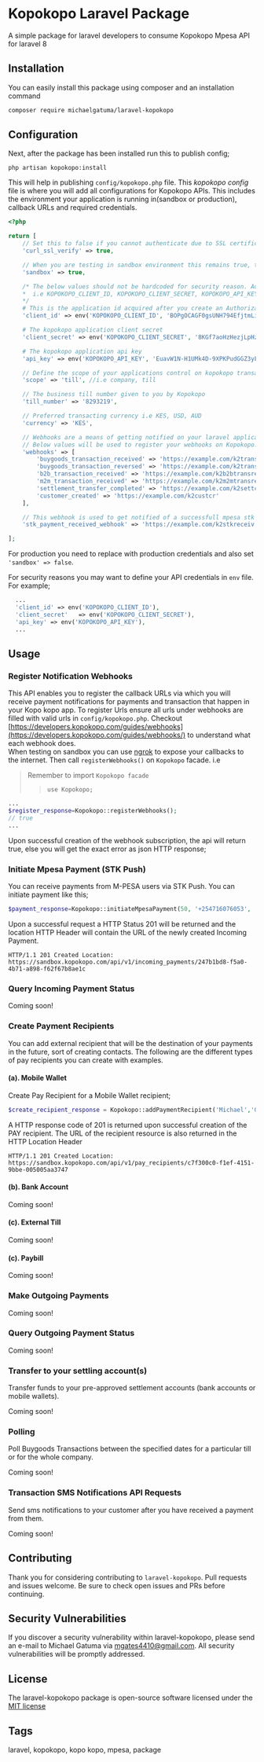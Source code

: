 # Kopokopo Laravel Package

A simple package for laravel developers to consume Kopokopo Mpesa API for laravel 8

## Installation

You can easily install this package using composer and an installation command

```sh
composer require michaelgatuma/laravel-kopokopo
```

## Configuration

Next, after the package has been installed run this to publish config;

```
php artisan kopokopo:install
```

This will help in publishing `config/kopokopo.php` file. This *kopokopo config* file is where you will add all
configurations for Kopokopo APIs. This includes the environment your application is running in(sandbox or production),
callback URLs and required credentials.

```php
<?php

return [
    // Set this to false if you cannot authenticate due to SSL certificate problem.
    'curl_ssl_verify' => true,

    // When you are testing in sandbox environment this remains true, to go to a live environment set it to false
    'sandbox' => true,

    /* The below values should not be hardcoded for security reason. Add these variables in .env
    *  i.e KOPOKOPO_CLIENT_ID, KOPOKOPO_CLIENT_SECRET, KOPOKOPO_API_KEY
    */
    # This is the application id acquired after you create an Authorization application on the kopokopo dashboard
    'client_id' => env('KOPOKOPO_CLIENT_ID', 'BOPgOCAGF0gsUNH794EfjtmLiMEJ1BfMXjTZ2FrZM8'),

    # The kopokopo application client secret
    'client_secret' => env('KOPOKOPO_CLIENT_SECRET', '8KGf7aoHzHezjLpHzyF5NdJFd-T-Q1DewYyKrpiBX_s'),

    # The kopokopo application api key
    'api_key' => env('KOPOKOPO_API_KEY', 'EuavW1N-H1UMk4D-9XPKPudGGZ3yFBiygEwfkWDes_I'),

    // Define the scope of your applications control on kopokopo transaction. Using company will control transactions for all till numbers regardless
    'scope' => 'till', //i.e company, till

    // The business till number given to you by Kopokopo
    'till_number' => '8293219',

    // Preferred transacting currency i.e KES, USD, AUD
    'currency' => 'KES',

    // Webhooks are a means of getting notified on your laravel application of events in the Kopo Kopo application. i.e https://api-docs.kopokopo.com/#webhooks
    // Below values will be used to register your webhooks on Kopokopo. For it to work, update the values and use Kopokopo::registerWebhooks() to register
    'webhooks' => [
        'buygoods_transaction_received' => 'https://example.com/k2transrec',
        'buygoods_transaction_reversed' => 'https://example.com/k2transrev',
        'b2b_transaction_received' => 'https://example.com/k2b2btransrec',
        'm2m_transaction_received' => 'https://example.com/k2m2mtransrec',
        'settlement_transfer_completed' => 'https://example.com/k2settcomp',
        'customer_created' => 'https://example.com/k2custcr'
    ],

    // This webhook is used to get notified of a successfull mpesa stk payment
    'stk_payment_received_webhook' => 'https://example.com/k2stkreceiv',

];

```

For production you need to replace with production credentials and also set `'sandbox' => false`.

For security reasons you may want to define your API credentials in `env` file. For example;

```php
  ...
  'client_id' => env('KOPOKOPO_CLIENT_ID'),
  'client_secret'   => env('KOPOKOPO_CLIENT_SECRET'),
  'api_key' => env('KOPOKOPO_API_KEY'),
  ...
```

## Usage

### Register Notification Webhooks

This API enables you to register the callback URLs via which you will receive payment notifications for payments and
transaction that happen in your Kopo kopo app. To register Urls ensure all urls under webhooks are filled with valid
urls in `config/kopokopo.php`.
Checkout [https://developers.kopokopo.com/guides/webhooks](https://developers.kopokopo.com/guides/webhooks/) to
understand what each webhook does.  
When testing on sandbox you can use [ngrok](https://ngrok.com/) to expose your callbacks to the internet. Then
call `registerWebhooks()` on `Kopokopo` facade. i.e

> Remember to import `Kopokopo facade`
>> `use Kopokopo;`

```php
...
$register_response=Kopokopo::registerWebhooks();
// true
...
```

Upon successful creation of the webhook subscription, the api will return true, else you will get the exact error as
json HTTP response;

### Initiate Mpesa Payment (STK Push)

You can receive payments from M-PESA users via STK Push. You can initiate payment like this;

```php
$payment_response=Kopokopo::initiateMpesaPayment(50, '+254716076053', 'Michael', 'Gatuma', 'mgates4410@gmail.com', 'KES')
```

Upon a successful request a HTTP Status 201 will be returned and the location HTTP Header will contain the URL of the
newly created Incoming Payment.

`HTTP/1.1 201 Created Location: https://sandbox.kopokopo.com/api/v1/incoming_payments/247b1bd8-f5a0-4b71-a898-f62f67b8ae1c`

### Query Incoming Payment Status

Coming soon!

### Create Payment Recipients
You can add external recipient that will be the destination of your payments in the future, sort of creating contacts. The following are the different types of pay recipients you can create with examples.
#### (a). Mobile Wallet
Create Pay Recipient for a Mobile Wallet recipient;
```php
$create_recipient_response = Kopokopo::addPaymentRecipient('Michael','Gatuma','mgates4410@gmail.com','+254716076053','Safaricom');
```
A HTTP response code of 201 is returned upon successful creation of the PAY recipient. The URL of the recipient resource is also returned in the HTTP Location Header

`HTTP/1.1 201 Created Location: https://sandbox.kopokopo.com/api/v1/pay_recipients/c7f300c0-f1ef-4151-9bbe-005005aa3747`

#### (b). Bank Account

Coming soon!

#### (c). External Till

Coming soon!

#### (c). Paybill

Coming soon!

### Make Outgoing Payments

Coming soon!

### Query Outgoing Payment Status

Coming soon!

### Transfer to your settling account(s)
Transfer funds to your pre-approved settlement accounts (bank accounts or mobile wallets).

Coming soon!

### Polling
Poll Buygoods Transactions between the specified dates for a particular till or for the whole company.

Coming soon!

### Transaction SMS Notifications API Requests
Send sms notifications to your customer after you have received a payment from them.

Coming soon!

## Contributing

Thank you for considering contributing to `laravel-kopokopo`. Pull requests and issues welcome. Be sure to check open
issues and PRs before continuing.

## Security Vulnerabilities

If you discover a security vulnerability within laravel-kopokopo, please send an e-mail to Michael Gatuma via
mgates4410@gmail.com. All security vulnerabilities will be promptly addressed.

## License

The laravel-kopokopo package is open-source software licensed under the [MIT license](https://opensource.org/licenses/MIT)

## Tags
laravel, kopokopo, kopo kopo, mpesa, package
